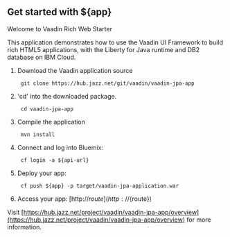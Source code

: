 Get started with ${app}
-----------------------------------
Welcome to Vaadin Rich Web Starter

This application demonstrates how to use the Vaadin UI Framework to build rich HTML5 applications, with the Liberty for Java runtime and DB2 database on IBM Cloud.

1. Download the Vaadin application source
    
        git clone https://hub.jazz.net/git/vaadin/vaadin-jpa-app

2. 'cd' into the downloaded package.

        cd vaadin-jpa-app

3. Compile the application

        mvn install

4. Connect and log into Bluemix:

        cf login -a ${api-url}

5. Deploy your app:

		cf push ${app} -p target/vaadin-jpa-application.war

7. Access your app: [http://${route}](http://${route})

Visit [https://hub.jazz.net/project/vaadin/vaadin-jpa-app/overview](https://hub.jazz.net/project/vaadin/vaadin-jpa-app/overview) for more information.
